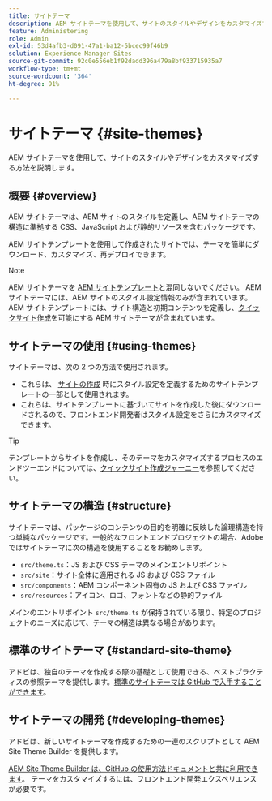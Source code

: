```yaml
---
title: サイトテーマ
description: AEM サイトテーマを使用して、サイトのスタイルやデザインをカスタマイズする方法を説明します。
feature: Administering
role: Admin
exl-id: 53d4afb3-d091-47a1-ba12-5bcec99f46b9
solution: Experience Manager Sites
source-git-commit: 92c0e556eb1f92dadd396a479a8bf933715935a7
workflow-type: tm+mt
source-wordcount: '364'
ht-degree: 91%

---
```


# サイトテーマ {#site-themes}

AEM サイトテーマを使用して、サイトのスタイルやデザインをカスタマイズする方法を説明します。

## 概要 {#overview}

AEM サイトテーマは、AEM サイトのスタイルを定義し、AEM サイトテーマの構造に準拠する CSS、JavaScript および静的リソースを含むパッケージです。

AEM サイトテンプレートを使用して作成されたサイトでは、テーマを簡単にダウンロード、カスタマイズ、再デプロイできます。

>[!NOTE]
>
>AEM サイトテーマを [AEM サイトテンプレート](site-templates.md)と混同しないでください。 AEM サイトテーマには、AEM サイトのスタイル設定情報のみが含まれています。AEM サイトテンプレートには、サイト構造と初期コンテンツを定義し、[クイックサイト作成](create-site.md)を可能にする AEM サイトテーマが含まれています。

## サイトテーマの使用 {#using-themes}

サイトテーマは、次の 2 つの方法で使用されます。

* これらは、 [サイトの作成](create-site.md) 時にスタイル設定を定義するためのサイトテンプレートの一部として使用されます。
* これらは、サイトテンプレートに基づいてサイトを作成した後にダウンロードされるので、フロントエンド開発者はスタイル設定をさらにカスタマイズできます。

>[!TIP]
>
>テンプレートからサイトを作成し、そのテーマをカスタマイズするプロセスのエンドツーエンドについては、[クイックサイト作成ジャーニー](/help/journey-sites/quick-site/overview.md)を参照してください。

## サイトテーマの構造 {#structure}

サイトテーマは、パッケージのコンテンツの目的を明確に反映した論理構造を持つ単純なパッケージです。一般的なフロントエンドプロジェクトの場合、Adobeではサイトテーマに次の構造を使用することをお勧めします。

* `src/theme.ts`：JS および CSS テーマのメインエントリポイント
* `src/site`：サイト全体に適用される JS および CSS ファイル
* `src/components`：AEM コンポーネント固有の JS および CSS ファイル
* `src/resources`：アイコン、ロゴ、フォントなどの静的ファイル

メインのエントリポイント `src/theme.ts` が保持されている限り、特定のプロジェクトのニーズに応じて、テーマの構造は異なる場合があります。

## 標準のサイトテーマ {#standard-site-theme}

アドビは、独自のテーマを作成する際の基礎として使用できる、ベストプラクティスの参照テーマを提供します。[標準のサイトテーマは GitHub で入手することができます](https://github.com/adobe/aem-site-template-standard/tree/main/theme)。

## サイトテーマの開発 {#developing-themes}

アドビは、新しいサイトテーマを作成するための一連のスクリプトとして AEM Site Theme Builder を提供します。

[AEM Site Theme Builder は、GitHub の使用方法ドキュメントと共に利用できます](https://github.com/adobe/aem-site-theme-builder)。 テーマをカスタマイズするには、フロントエンド開発エクスペリエンスが必要です。
